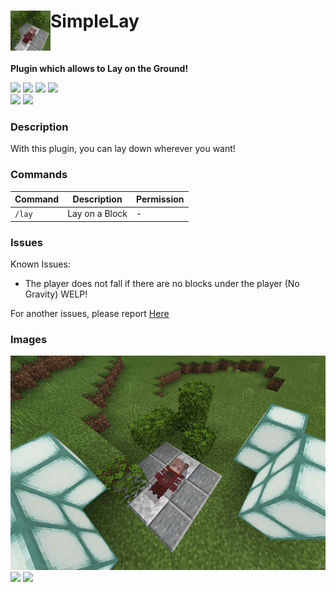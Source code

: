 <h1>SimpleLay<img src="https://github.com/brokiem/SimpleLay/blob/master/assets/logo.PNG" height="64" width="64" align="left"></img></h1><br>

**Plugin which allows to Lay on the Ground!** <br>

[![](https://poggit.pmmp.io/shield.state/SimpleLay)](https://poggit.pmmp.io/p/SimpleLay)
[![](https://poggit.pmmp.io/shield.dl.total/SimpleLay)](https://poggit.pmmp.io/p/SimpleLay)
[![](https://githubbadges.com/star.svg?user=brokiem&repo=SimpleLay&style=flat&color=fff&background=007ec6)](https://github.com/brokiem/SimpleLay/stargazers)
[![](https://githubbadges.com/fork.svg?user=brokiem&repo=SimpleLay&background=00FF00&color=fff&style=flat)](https://github.com/brokiem/SimpleLay/fork)<br>
[![](https://forthebadge.com/images/badges/built-with-love.svg)](https://poggit.pmmp.io/p/SimpleLay)
[![](https://forthebadge.com/images/badges/open-source.svg)](https://poggit.pmmp.io/p/SimpleLay)

### Description
With this plugin, you can lay down wherever you want!

### Commands
| Command | Description | Permission |
| --- | --- | --- |
| ```/lay``` | Lay on a Block | - |

### Issues
Known Issues: 
- The player does not fall if there are no blocks under the player (No Gravity) WELP!

For another issues, please report [Here](https://github.com/brokiem/SimpleLay/issues/new)

### Images
<img src="https://github.com/brokiem/SimpleLay/blob/master/assets/laying4.PNG">
<img src="https://github.com/brokiem/SimpleLay/blob/master/assets/laying2.PNG">
<img src="https://github.com/brokiem/SimpleLay/blob/master/assets/laying3.PNG">
